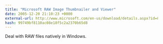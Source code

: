 ```yaml
---
title: "Microsoft RAW Image Thumbnailer and Viewer"
date: 2005-12-20 21:10:23 +0000
external-url: http://www.microsoft.com/en-us/download/details.aspx?id=8802
hash: 99749bf8110ac08e18f5c2a2370b65d8
---
```


Deal with RAW files natively in Windows.
